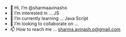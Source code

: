 - 👋 Hi, I’m @sharmaavinasho
- 👀 I’m interested in ... JS
- 🌱 I’m currently learning ... Java Script
- 💞️ I’m looking to collaborate on ...
- 📫 How to reach me ... sharma.avinash.o@gmail.com

<!---
sharmaavinasho/sharmaavinasho is a ✨ special ✨ repository because its `README.md` (this file) appears on your GitHub profile.
You can click the Preview link to take a look at your changes.
--->
